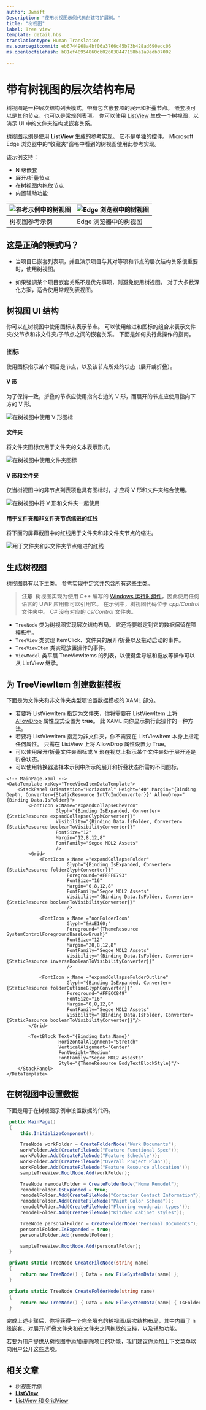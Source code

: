 ```yaml
---
author: Jwmsft
Description: "使用树视图示例代码创建可扩展树。"
title: "树视图"
label: Tree view
template: detail.hbs
translationtype: Human Translation
ms.sourcegitcommit: eb6744968a4bf06a3766c45b73b428ad690edc06
ms.openlocfilehash: b81ef40954860cb026038447158ba1a9edb07002

---
```

# 带有树视图的层次结构布局
<link rel="stylesheet" href="https://az835927.vo.msecnd.net/sites/uwp/Resources/css/custom.css"> 


树视图是一种层次结构列表模式，带有包含嵌套项的展开和折叠节点。 嵌套项可以是其他节点，也可以是常规列表项。 你可以使用 [ListView](https://msdn.microsoft.com/library/windows/apps/windows.ui.xaml.controls.listview.aspx) 生成一个树视图，以演示 UI 中的文件夹结构或嵌套关系。

[树视图示例](http://go.microsoft.com/fwlink/?LinkId=785018)是使用 **ListView** 生成的参考实现。 它不是单独的控件。 Microsoft Edge 浏览器中的“收藏夹”窗格中看到的树视图使用此参考实现。

该示例支持：
- N 级嵌套
- 展开/折叠节点
- 在树视图内拖放节点
- 内置辅助功能

![参考示例中的树视图](images/tree-view-sample.png) | ![Edge 浏览器中的树视图](images/tree-view-edge.png)
-- | --
树视图参考示例 | Edge 浏览器中的树视图

## 这是正确的模式吗？

- 当项目已嵌套列表项，并且演示项目与其对等项和节点的层次结构关系很重要时，使用树视图。

- 如果强调某个项目嵌套关系不是优先事项，则避免使用树视图。 对于大多数深化方案，适合使用常规列表视图。

## 树视图 UI 结构

你可以在树视图中使用图标来表示节点。 可以使用缩进和图标的组合来表示文件夹/父节点和非文件夹/子节点之间的嵌套关系。 下面是如何执行此操作的指南。

### 图标

使用图标指示某个项目是节点，以及该节点所处的状态（展开或折叠）。

#### V 形

为了保持一致，折叠的节点应使用指向右边的 V 形，而展开的节点应使用指向下方的 V 形。

![在树视图中使用 V 形图标](images/treeview_chevron.png)

#### 文件夹

将文件夹图标仅用于文件夹的文本表示形式。

![在树视图中使用文件夹图标](images/treeview_folder.png)

#### V 形和文件夹

仅当树视图中的非节点列表项也具有图标时，才应将 V 形和文件夹结合使用。

![在树视图中将 V 形和文件夹一起使用](images/treeview_chevron_folder.png)

#### 用于文件夹和非文件夹节点缩进的红线

将下面的屏幕截图中的红线用于文件夹和非文件夹节点的缩进。

![用于文件夹和非文件夹节点缩进的红线](images/treeview_chevron_folder_indent_rl.png)

## 生成树视图

树视图具有以下主类。 参考实现中定义并包含所有这些主类。

> **注意**  树视图实现为使用 C++ 编写的 [Windows 运行时组件](https://msdn.microsoft.com/windows/uwp/winrt-components/index)，因此使用任何语言的 UWP 应用都可以引用它。 在示例中，树视图代码位于 *cpp/Control* 文件夹中。 C# 没有对应的 *cs/Control* 文件夹。

- `TreeNode` 类为树视图实现层次结构布局。 它还将要绑定到它的数据保留在项模板中。
- `TreeView` 类实现 ItemClick、文件夹的展开/折叠以及拖动启动的事件。
- `TreeViewItem` 类实现放置操作的事件。
- `ViewModel` 类平展 TreeViewItems 的列表，以便键盘导航和拖放等操作可以从 ListView 继承。

## 为 TreeViewItem 创建数据模板

下面是为文件夹和非文件夹类型项设置数据模板的 XAML 部分。
- 若要将 ListViewItem 指定为文件夹，你将需要在 ListViewItem 上将 [AllowDrop](https://msdn.microsoft.com/library/windows/apps/windows.ui.xaml.uielement.allowdrop.aspx) 属性显式设置为 **true**。 此 XAML 向你显示执行此操作的一种方法。
- 若要将 ListViewItem 指定为非文件夹，你不需要在 ListViewItem 本身上指定任何属性。 只需在 ListView 上将 AllowDrop 属性设置为 True。
- 可以使用展开/折叠文件夹图标或 V 形在视觉上指示某个文件夹处于展开还是折叠状态。
- 可以使用转换器选择本示例中所示的展开和折叠状态所需的不同图标。

```xaml
<!-- MainPage.xaml -->
<DataTemplate x:Key="TreeViewItemDataTemplate">
    <StackPanel Orientation="Horizontal" Height="40" Margin="{Binding Depth, Converter={StaticResource IntToIndConverter}}" AllowDrop="{Binding Data.IsFolder}">
        <FontIcon x:Name="expandCollapseChevron"
                  Glyph="{Binding IsExpanded, Converter={StaticResource expandCollapseGlyphConverter}}"
                  Visibility="{Binding Data.IsFolder, Converter={StaticResource booleanToVisibilityConverter}}"                           
                  FontSize="12"
                  Margin="12,8,12,8"
                  FontFamily="Segoe MDL2 Assets"                          
                  />
        <Grid>
            <FontIcon x:Name ="expandCollapseFolder"
                      Glyph="{Binding IsExpanded, Converter={StaticResource folderGlyphConverter}}"
                      Foreground="#FFFFE793"
                      FontSize="16"
                      Margin="0,8,12,8"
                      FontFamily="Segoe MDL2 Assets"
                      Visibility="{Binding Data.IsFolder, Converter={StaticResource booleanToVisibilityConverter}}"
                      />

            <FontIcon x:Name ="nonFolderIcon"
                      Glyph="&#xE160;"
                      Foreground="{ThemeResource SystemControlForegroundBaseLowBrush}"
                      FontSize="12"
                      Margin="20,8,12,8"
                      FontFamily="Segoe MDL2 Assets"
                      Visibility="{Binding Data.IsFolder, Converter={StaticResource inverseBooleanToVisibilityConverter}}"
                      />

            <FontIcon x:Name ="expandCollapseFolderOutline"
                      Glyph="{Binding IsExpanded, Converter={StaticResource folderOutlineGlyphConverter}}"
                      Foreground="#FFECC849"
                      FontSize="16"
                      Margin="0,8,12,8"
                      FontFamily="Segoe MDL2 Assets"
                      Visibility="{Binding Data.IsFolder, Converter={StaticResource booleanToVisibilityConverter}}"/>
        </Grid>

        <TextBlock Text="{Binding Data.Name}"
                   HorizontalAlignment="Stretch"
                   VerticalAlignment="Center"  
                   FontWeight="Medium"
                   FontFamily="Segoe MDL2 Assests"                           
                   Style="{ThemeResource BodyTextBlockStyle}"/>
    </StackPanel>
</DataTemplate>
```

## 在树视图中设置数据

下面是用于在树视图示例中设置数据的代码。

```csharp
 public MainPage()
 {
     this.InitializeComponent();

     TreeNode workFolder = CreateFolderNode("Work Documents");
     workFolder.Add(CreateFileNode("Feature Functional Spec"));
     workFolder.Add(CreateFileNode("Feature Schedule"));
     workFolder.Add(CreateFileNode("Overall Project Plan"));
     workFolder.Add(CreateFileNode("Feature Resource allocation"));
     sampleTreeView.RootNode.Add(workFolder);

     TreeNode remodelFolder = CreateFolderNode("Home Remodel");
     remodelFolder.IsExpanded = true;
     remodelFolder.Add(CreateFileNode("Contactor Contact Information"));
     remodelFolder.Add(CreateFileNode("Paint Color Scheme"));
     remodelFolder.Add(CreateFileNode("Flooring woodgrain types"));
     remodelFolder.Add(CreateFileNode("Kitchen cabinet styles"));

     TreeNode personalFolder = CreateFolderNode("Personal Documents");
     personalFolder.IsExpanded = true;
     personalFolder.Add(remodelFolder);

     sampleTreeView.RootNode.Add(personalFolder);
 }

 private static TreeNode CreateFileNode(string name)
 {
     return new TreeNode() { Data = new FileSystemData(name) };
 }

 private static TreeNode CreateFolderNode(string name)
 {
     return new TreeNode() { Data = new FileSystemData(name) { IsFolder = true } };
 }
```

完成上述步骤后，你将获得一个完全填充的树视图/层次结构布局，其中内置了 n 级嵌套、对展开/折叠文件夹和在文件夹之间拖放的支持，以及辅助功能。

若要为用户提供从树视图中添加/删除项目的功能，我们建议你添加上下文菜单以向用户公开这些选项。


## 相关文章

- [树视图示例](http://go.microsoft.com/fwlink/?LinkId=785018)
- [**ListView**](https://msdn.microsoft.com/library/windows/apps/windows.ui.xaml.controls.listview.aspx)
- [ListView 和 GridView](listview-and-gridview.md)



<!--HONumber=Aug16_HO3-->


